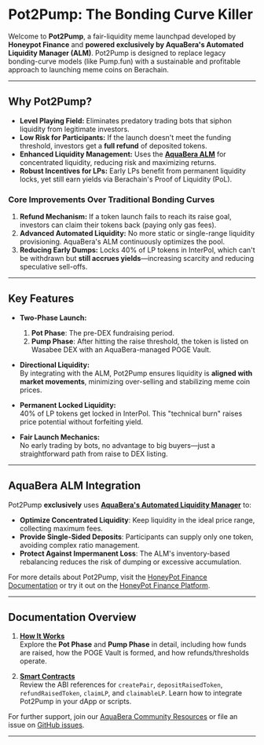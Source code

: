 # Pot2Pump: The Bonding Curve Killer

Welcome to **Pot2Pump**, a fair-liquidity meme launchpad developed by **Honeypot Finance** and **powered exclusively by AquaBera's Automated Liquidity Manager (ALM)**. Pot2Pump is designed to replace legacy bonding-curve models (like Pump.fun) with a sustainable and profitable approach to launching meme coins on Berachain.

---

## Why Pot2Pump?

- **Level Playing Field:** Eliminates predatory trading bots that siphon liquidity from legitimate investors.
- **Low Risk for Participants:** If the launch doesn't meet the funding threshold, investors get a **full refund** of deposited tokens.
- **Enhanced Liquidity Management:** Uses the [**AquaBera ALM**](../AutomatedLiquidityManager/Overview-Benefits/) for concentrated liquidity, reducing risk and maximizing returns.
- **Robust Incentives for LPs:** Early LPs benefit from permanent liquidity locks, yet still earn yields via Berachain's Proof of Liquidity (PoL).

### Core Improvements Over Traditional Bonding Curves

1. **Refund Mechanism:** If a token launch fails to reach its raise goal, investors can claim their tokens back (paying only gas fees).
2. **Advanced Automated Liquidity:** No more static or single-range liquidity provisioning. AquaBera's ALM continuously optimizes the pool.
3. **Reducing Early Dumps:** Locks 40% of LP tokens in InterPol, which can't be withdrawn but **still accrues yields**—increasing scarcity and reducing speculative sell-offs.

---

## Key Features

- **Two-Phase Launch:**  
  1. **Pot Phase**: The pre-DEX fundraising period.  
  2. **Pump Phase**: After hitting the raise threshold, the token is listed on Wasabee DEX with an AquaBera-managed POGE Vault.

- **Directional Liquidity:**  
  By integrating with the ALM, Pot2Pump ensures liquidity is **aligned with market movements**, minimizing over-selling and stabilizing meme coin prices.

- **Permanent Locked Liquidity:**  
  40% of LP tokens get locked in InterPol. This "technical burn" raises price potential without forfeiting yield.

- **Fair Launch Mechanics:**  
  No early trading by bots, no advantage to big buyers—just a straightforward path from raise to DEX listing.

---

## AquaBera ALM Integration

Pot2Pump **exclusively** uses [**AquaBera's Automated Liquidity Manager**](../Automated-Liquidity-Manager/) to:

- **Optimize Concentrated Liquidity**: Keep liquidity in the ideal price range, collecting maximum fees.  
- **Provide Single-Sided Deposits**: Participants can supply only one token, avoiding complex ratio management.  
- **Protect Against Impermanent Loss**: The ALM's inventory-based rebalancing reduces the risk of dumping or excessive accumulation.

For more details about Pot2Pump, visit the [HoneyPot Finance Documentation](https://docs.honeypotfinance.xyz/pot2pump) or try it out on the [HoneyPot Finance Platform](https://honeypotfinance.xyz/).

---

## Documentation Overview

1. **[How It Works](How-It-Works/)**  
   Explore the **Pot Phase** and **Pump Phase** in detail, including how funds are raised, how the POGE Vault is formed, and how refunds/thresholds operate.

2. **[Smart Contracts](Smart-Contracts/)**  
   Review the ABI references for `createPair`, `depositRaisedToken`, `refundRaisedToken`, `claimLP`, and `claimableLP`. Learn how to integrate Pot2Pump in your dApp or scripts.

For further support, join our [AquaBera Community Resources](https://discord.gg/aquabera) or file an issue on [GitHub issues](https://github.com/AquaBera/alm/issues).

---
